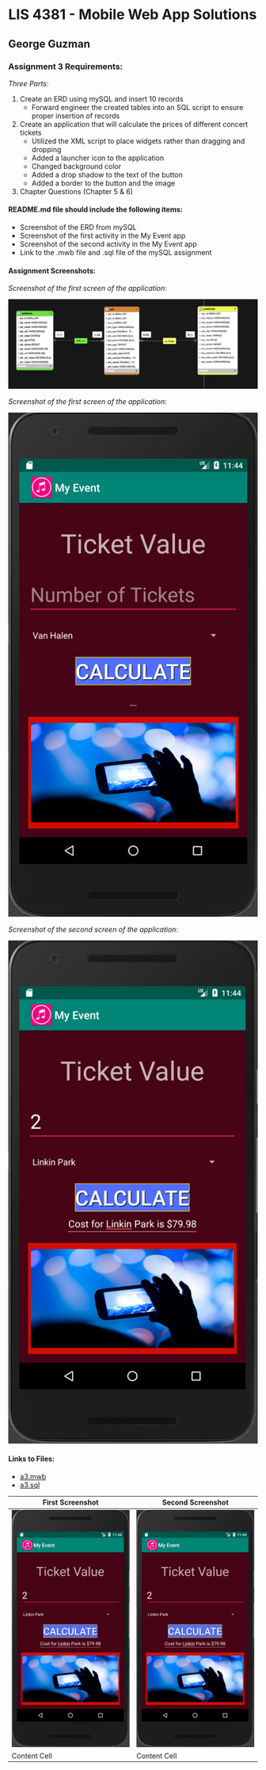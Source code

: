 # LIS 4381 - Mobile Web App Solutions

## George Guzman

### Assignment 3 Requirements:

*Three Parts:*

1. Create an ERD using mySQL and insert 10 records
    * Forward engineer the created tables into an SQL script to ensure proper insertion of records
2. Create an application that will calculate the prices of different concert tickets
    * Utilized the XML script to place widgets rather than dragging and dropping
    * Added a launcher icon to the application
    * Changed background color
    * Added a drop shadow to the text of the button
    * Added a border to the button and the image
3. Chapter Questions (Chapter 5 & 6)

#### README.md file should include the following items:

* Screenshot of the ERD from mySQL
* Screenshot of the first activity in the My Event app
* Screenshot of the second activity in the My Event app
* Link to the .mwb file and .sql file of the mySQL assignment


#### Assignment Screenshots:

*Screenshot of the first screen of the application*:

![mySQL Tables](images/erd.png)

*Screenshot of the first screen of the application*:

![First Activity](images/activity1.png)

*Screenshot of the second screen of the application*:

![Second Activity](images/activity2.png)


#### Links to Files:

* [a3.mwb](a3.mwb)
* [a3.sql](a3.sql)

| First Screenshot  | Second Screenshot |
| ----------------- | ----------------- |
|![Second Activity](images/activity2.png)      | ![Second Activity](images/activity2.png)      |
| Content Cell      | Content Cell      |